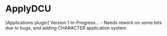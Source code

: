 # ApplyDCU
[Applications plugin] Version 1 In-Progress...  - Needs rework on some bits due to bugs, and adding CHARACTER application system.
